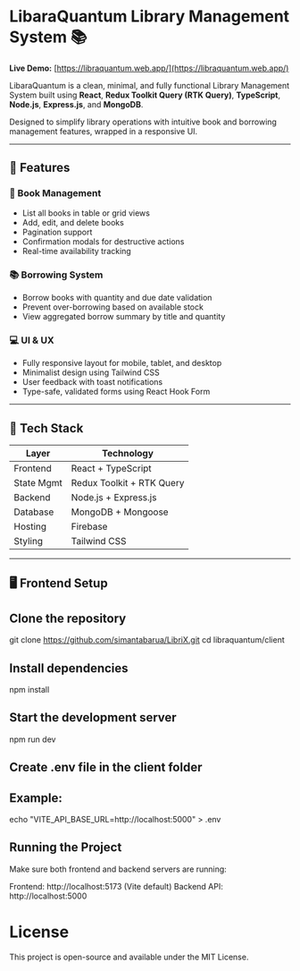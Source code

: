 # LibaraQuantum Library Management System 📚

**Live Demo:** [https://libraquantum.web.app/](https://libraquantum.web.app/)

LibaraQuantum is a clean, minimal, and fully functional Library Management System built using **React**, **Redux Toolkit Query (RTK Query)**, **TypeScript**, **Node.js**, **Express.js**, and **MongoDB**.

Designed to simplify library operations with intuitive book and borrowing management features, wrapped in a responsive UI.

---

## 🚀 Features

### 📘 Book Management

- List all books in table or grid views
- Add, edit, and delete books
- Pagination support
- Confirmation modals for destructive actions
- Real-time availability tracking

### 📚 Borrowing System

- Borrow books with quantity and due date validation
- Prevent over-borrowing based on available stock
- View aggregated borrow summary by title and quantity

### 💻 UI & UX

- Fully responsive layout for mobile, tablet, and desktop
- Minimalist design using Tailwind CSS
- User feedback with toast notifications
- Type-safe, validated forms using React Hook Form

---

## 🧱 Tech Stack

| Layer      | Technology                |
| ---------- | ------------------------- |
| Frontend   | React + TypeScript        |
| State Mgmt | Redux Toolkit + RTK Query |
| Backend    | Node.js + Express.js      |
| Database   | MongoDB + Mongoose        |
| Hosting    | Firebase                  |
| Styling    | Tailwind CSS              |

---

## 🖥️ Frontend Setup

## Clone the repository

git clone https://github.com/simantabarua/LibriX.git
cd libraquantum/client

## Install dependencies

npm install

## Start the development server

npm run dev

## Create .env file in the client folder

## Example:

echo "VITE_API_BASE_URL=http://localhost:5000" > .env

## Running the Project

Make sure both frontend and backend servers are running:

Frontend: http://localhost:5173 (Vite default)
Backend API: http://localhost:5000

#

# License

This project is open-source and available under the MIT License.
